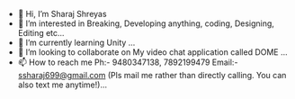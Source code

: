 - 👋 Hi, I’m Sharaj Shreyas
- 👀 I’m interested in Breaking, Developing anything, coding, Designing, Editing etc...
- 🌱 I’m currently learning Unity ...
- 💞️ I’m looking to collaborate on My video chat application called DOME ...
- 📫 How to reach me Ph:- 9480347138, 7892199479 Email:- ssharaj699@gmail.com (Pls mail me rather than directly calling. You can also text me anytime!)...

